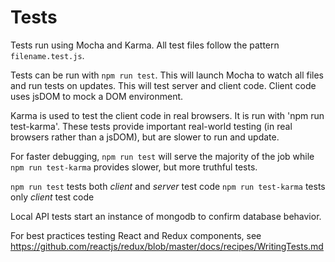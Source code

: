 # Tests

Tests run using Mocha and Karma. All test files follow the pattern `filename.test.js`.

Tests can be run with `npm run test`. This will launch Mocha to watch all files and run tests on updates. This will test server and client code. Client code uses jsDOM to mock a DOM environment. 

Karma is used to test the client code in real browsers. It is run with 'npm run test-karma'. These tests provide important real-world testing (in real browsers rather than a jsDOM), but are slower to run and update. 

For faster debugging, `npm run test` will serve the majority of the job while `npm run test-karma` provides slower, but more truthful tests. 

`npm run test` tests both *client* and *server* test code
`npm run test-karma` tests only *client* test code



Local API tests start an instance of mongodb to confirm database behavior.

For best practices testing React and Redux components, see https://github.com/reactjs/redux/blob/master/docs/recipes/WritingTests.md
